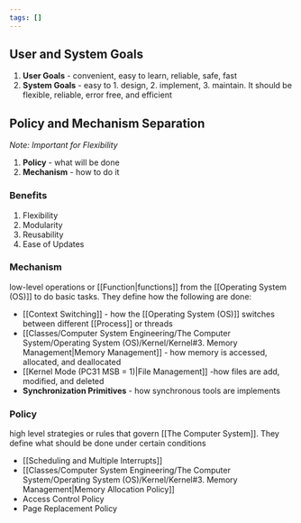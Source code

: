 ```yaml
---
tags: []
---
```

## User and System Goals
1. **User Goals**  - convenient, easy to learn, reliable, safe, fast
2. **System Goals** - easy to 1. design, 2. implement, 3. maintain. It should be flexible, reliable, error free, and efficient

## Policy and Mechanism Separation
*Note: Important for Flexibility*
1. **Policy** - what will be done
2. **Mechanism** - how to do it

### Benefits
1.  Flexibility
2. Modularity
3. Reusability
4. Ease of Updates

### Mechanism
low-level operations or [[Function|functions]] from the [[Operating System (OS)]] to do basic tasks. They define how the following are done:
- [[Context Switching]] - how the [[Operating System (OS)]] switches between different [[Process]] or threads
- [[Classes/Computer System Engineering/The Computer System/Operating System (OS)/Kernel/Kernel#3. Memory Management|Memory Management]] - how memory is accessed, allocated, and deallocated
- [[Kernel Mode (PC31 MSB = 1)|File Management]] -how files are add, modified, and deleted
- **Synchronization Primitives** - how synchronous tools are implements

### Policy
high level strategies or rules that govern [[The Computer System]]. They define what should be done under certain conditions
- [[Scheduling and Multiple Interrupts]]
- [[Classes/Computer System Engineering/The Computer System/Operating System (OS)/Kernel/Kernel#3. Memory Management|Memory Allocation Policy]]
- Access Control Policy
- Page Replacement Policy